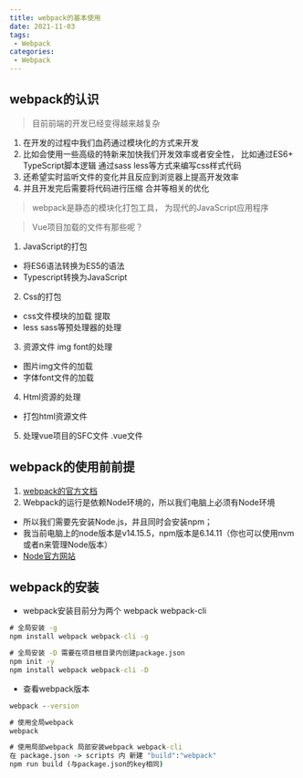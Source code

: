 ```yaml
---
title: webpack的基本使用
date: 2021-11-03
tags:
 - Webpack
categories: 
 - Webpack
---
```


## webpack的认识

> 目前前端的开发已经变得越来越复杂

1. 在开发的过程中我们血药通过模块化的方式来开发
2. 比如会使用一些高级的特新来加快我们开发效率或者安全性， 比如通过ES6+ TypeScript脚本逻辑 通过sass less等方式来编写css样式代码
3. 还希望实时监听文件的变化并且反应到浏览器上提高开发效率
4. 并且开发完后需要将代码进行压缩 合并等相关的优化

> webpack是静态的模块化打包工具， 为现代的JavaScript应用程序

>  Vue项目加载的文件有那些呢？
1. JavaScript的打包
  - 将ES6语法转换为ES5的语法
  - Typescript转换为JavaScript
2. Css的打包
  - css文件模块的加载 提取
  - less sass等预处理器的处理
3. 资源文件 img font的处理
  - 图片img文件的加载
  - 字体font文件的加载
4. Html资源的处理
  - 打包html资源文件
5. 处理vue项目的SFC文件 .vue文件

## webpack的使用前前提
1. [webpack的官方文档](https://webpack.js.org/)
2. Webpack的运行是依赖Node环境的，所以我们电脑上必须有Node环境
  - 所以我们需要先安装Node.js，并且同时会安装npm；
  - 我当前电脑上的node版本是v14.15.5，npm版本是6.14.11（你也可以使用nvm或者n来管理Node版本）
  - [Node官方网站](https://nodejs.org/)

## webpack的安装
- webpack安装目前分为两个 webpack webpack-cli
```cmd
# 全局安装 -g
npm install webpack webpack-cli -g

# 全局安装 -D 需要在项目根目录内创建package.json
npm init -y
npm install webpack webpack-cli -D
```

- 查看webpack版本
```cmd
webpack --version
```

```cmd
# 使用全局webpack
webpack

# 使用局部webpack 局部安装webpack webpack-cli
在 package.json -> scripts 内 新建 "build":"webpack"
npm run build (与package.json的key相同)
```

